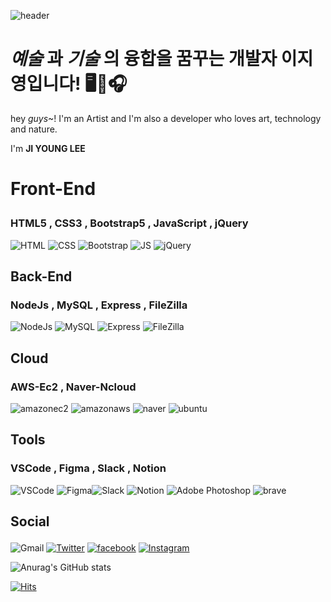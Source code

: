 ![header](https://capsule-render.vercel.app/api?type=Waving&color=timeGradient&height=180&section=header&text=반갑습니다!%20뿌뿌~🥳&fontSize=40&fontColor=ffffff&animation=twinkling&fontAlignY=32)
  
# <em>예술</em> 과 <em>기술</em> 의 융합을 꿈꾸는 개발자 이지영입니다! 🖥🤝🎧 
<p>hey <em>guys</em>~! I'm an Artist and I'm also a developer who loves art, technology and nature.</p>
<p>I'm <strong>JI YOUNG LEE</strong></p>

# <p>Front-End </p>
### HTML5 , CSS3 , Bootstrap5 , JavaScript  , jQuery 
<img alt="HTML" src ="https://img.shields.io/badge/HTML5-E34F26.svg?&style=plastic&logo=HTML5&logoColor=white"/>  <img alt="CSS" src ="https://img.shields.io/badge/CSS3-1572B6.svg?&?style=plastic&logo=CSS3&logoColor=white"/>  <img alt="Bootstrap" src ="https://img.shields.io/badge/Bootstrap5-7952B3.svg?&?style=plastic&logo=Bootstrap&logoColor=white"/>  <img alt="JS" src ="https://img.shields.io/badge/JS-F7DF1E.svg?&?style=plastic&logo=JavaScript&logoColor=white"/>  <img alt="jQuery" src ="https://img.shields.io/badge/jQuery-0769AD.svg?&?style=plastic&logo=jQuery&logoColor=white"/>

## <p>Back-End </p>
### NodeJs , MySQL , Express , FileZilla 
<img alt="NodeJs" src ="https://img.shields.io/badge/Node.js-339933.svg?&?style=plastic&logo=Node.js&logoColor=white"/> <img alt="MySQL" src ="https://img.shields.io/badge/MySQL-4479A1.svg?&?style=plastic&logo=MySQL&logoColor=white"/> <img alt="Express" src ="https://img.shields.io/badge/Express-000000.svg?&?style=plastic&logo=Express&logoColor=white"/> <img alt="FileZilla" src="https://img.shields.io/badge/FileZilla-BF0000.svg?&?style=plastic&logo=FileZilla&logoColor=white"/> 

## <p>Cloud</p>
### AWS-Ec2 , Naver-Ncloud
<img alt="amazonec2" src="https://img.shields.io/badge/EC2-F24E1E.svg?&?style=plastic&logo=amazonec2&logoColor=white"/> <img alt="amazonaws" src="https://img.shields.io/badge/AWS-23232F3E.svg?&?style=plastic&logo=amazonaws&logoColor=white"/> <img alt="naver" src="https://img.shields.io/badge/nCloud-23232F3E.svg?&?style=plastic&logo=naver&logoColor=white"/> <img alt="ubuntu" src ="https://img.shields.io/badge/ubuntu-23E95420.svg?&?style=plastic&logo=ubuntu&Color=white"/>

## <p>Tools</p>
### VSCode , Figma , Slack , Notion 
<img alt="VSCode" src="https://img.shields.io/badge/Visual Studio Code-007ACC.svg?&?style=plastic&logo=Visual Studio Code&logoColor=white"/> <img alt="Figma" src ="https://img.shields.io/badge/Figma-F24E1E.svg?&?style=plastic&logo=Figma&logoColor=white"/><img alt="Slack" src ="https://img.shields.io/badge/Slack-4A154B.svg?&?style=plastic&logo=Slack&logoColor=white"/> <img alt="Notion" src ="https://img.shields.io/badge/Notion-000000.svg?&?style=plastic&logo=Notion&logoColor=white"/> <img alt="Adobe Photoshop" src ="https://img.shields.io/badge/photoshop-31A8FF.svg?&?style=plastic&logo=adobephotoshop&logoColor=white"/> <img alt="brave" src ="https://img.shields.io/badge/brave-23FB542B.svg?&?style=plastic&logo=brave&Color=white"/> 

## <p>Social</p>
<img alt="Gmail" src ="https://img.shields.io/badge/brilliant2102hi@gmail.com-EA4335.svg?&?style=plastic&logo=Gmail&logoColor=white"/> <a href='https://twitter.com/whenTechMeetArt' ><img alt="Twitter" src ="https://img.shields.io/badge/Twitter-%231DA1F2.svg?&?style=plastic&logo=Twitter&Color=white"/></a> <a href="https://www.facebook.com/whenTechMeetsArt/"><img alt="facebook" src ="https://img.shields.io/badge/facebook-%231DA1F2?&?style=plastic&logo=facebook&Color=white"/></a> <a href="https://www.instagram.com/whenTechMeetsart/"> <img alt="Instagram" src ="https://img.shields.io/badge/-instagram-%23E34F26"/> </a>

![Anurag's GitHub stats](https://github-readme-stats.vercel.app/api?username=hi2102&show_icons=true&theme=radical)

[![Hits](https://hits.seeyoufarm.com/api/count/incr/badge.svg?url=https%3A%2F%2Fgithub.com%2Fhi2102%2Fhit-counter&count_bg=%23999FFA&title_bg=%23E8B4B4&icon=&icon_color=%23DE7171&title=hits&edge_flat=false)](https://hits.seeyoufarm.com)

